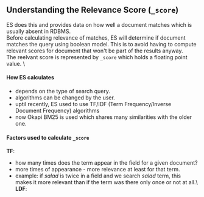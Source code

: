 ## Understanding the Relevance Score (`_score`)
ES does this and provides data on how well a document matches which is usually absent in RDBMS. \
Before calculating relevance of matches, ES will determine if document matches the query using boolean model. This is to avoid having to compute relevant scores for document that won't be part of the results anyway. \
The reelvant score is represented by `_score` which holds a floating point value. \

#### How ES calculates

- depends on the type of search query.
- algorithms can be changed by the user.
- uptil recently, ES used to use TF/IDF (Term Frequency/Inverse Document Frequency) algorithms
- now Okapi BM25 is used which shares many similarities with the older one.

#### Factors used to calculate `_score`

**TF**:
- how many times does the term appear in the field for a given document?
- more times of appearance - more relevance at least for that term.
- example: if _salad_ is twice in a field and we search _salad_ term, this makes it more relevant than if the term was there only once or not at all.\ \
**LDF**: